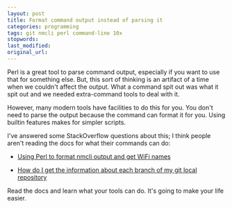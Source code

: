 ```yaml
---
layout: post
title: Format command output instead of parsing it
categories: programming
tags: git nmcli perl command-line 10x
stopwords:
last_modified:
original_url:
---
```


Perl is a great tool to parse command output, especially if you want to use that for something else. But, this sort of thinking is an artifact of a time when we couldn't affect the output. What a command spit out was what it spit out and we needed extra-command tools to deal with it.

However, many modern tools have facilities to do this for you. You don't need to parse the output because the command can format it for you. Using builtin features makes for simpler scripts.

I've answered some StackOverflow questions about this; I think people aren't reading the docs for what their commands can do:

* [Using Perl to format nmcli output and get WiFi names](https://stackoverflow.com/a/60963075/2766176)

* [How do I get the information about each branch of my git local repository](https://stackoverflow.com/a/61117730/2766176)

Read the docs and learn what your tools can do. It's going to make your life easier.
